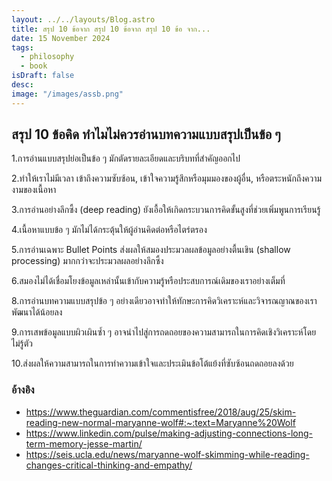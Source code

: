 ```yaml
---
layout: ../../layouts/Blog.astro
title: สรุป 10 ข้อจาก สรุป 10 ข้อจาก สรุป 10 ข้อ จาก...
date: 15 November 2024
tags:
  - philosophy
  - book
isDraft: false
desc:
image: "/images/assb.png"
---
```


## สรุป 10 ข้อคิด ทำไมไม่ควรอ่านบทความแบบสรุปเป็นข้อ ๆ

1.การอ่านแบบสรุปย่อเป็นข้อ ๆ มักตัดรายละเอียดและบริบทที่สำคัญออกไป

2.ทำให้เราไม่มีเวลา เข้าถึงความซับซ้อน, เข้าใจความรู้สึกหรือมุมมองของผู้อื่น, หรือตระหนักถึงความงามของเนื้อหา

3.การอ่านอย่างลึกซึ้ง (deep reading) ยังเอื้อให้เกิดกระบวนการคิดขั้นสูงที่ช่วยเพิ่มพูนการเรียนรู้

4.เนื้อหาแบบข้อ ๆ มักไม่ได้กระตุ้นให้ผู้อ่านคิดต่อหรือไตร่ตรอง

5.การอ่านเฉพาะ Bullet Points ส่งผลให้สมองประมวลผลข้อมูลอย่างตื้นเขิน (shallow processing) มากกว่าจะประมวลผลอย่างลึกซึ้ง

6.สมองไม่ได้เชื่อมโยงข้อมูลเหล่านั้นเข้ากับความรู้หรือประสบการณ์เดิมของเราอย่างเต็มที่

8.การอ่านบทความแบบสรุปข้อ ๆ อย่างเดียวอาจทำให้ทักษะการคิดวิเคราะห์และวิจารณญาณของเราพัฒนาได้น้อยลง

9.การเสพข้อมูลแบบผิวเผินซ้ำ ๆ อาจนำไปสู่การถดถอยของความสามารถในการคิดเชิงวิเคราะห์โดยไม่รู้ตัว

10.ส่งผลให้ความสามารถในการทำความเข้าใจและประเมินข้อโต้แย้งที่ซับซ้อนถดถอยลงด้วย​

### อ้างอิง

- https://www.theguardian.com/commentisfree/2018/aug/25/skim-reading-new-normal-maryanne-wolf#:~:text=Maryanne%20Wolf
- https://www.linkedin.com/pulse/making-adjusting-connections-long-term-memory-jesse-martin/
- https://seis.ucla.edu/news/maryanne-wolf-skimming-while-reading-changes-critical-thinking-and-empathy/
